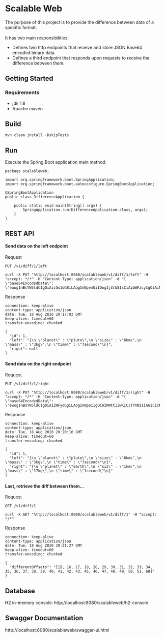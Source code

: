 # Scalable Web
The purpose of this project is to provide the difference between data of a specific format.
<br><br>
It has two main responsibilities:
* Defines two http endpoints that receive and store JSON Base64 encoded binary data.
* Defines a third endpoint that responds upon requests to receive the difference between them.
## Getting Started
### Requirements
- jdk 1.8
- Apache maven
## Build
``` mvn clean install -DskipTests ```
<br>
## Run
Execute the Spring Boot application main method:
```
package scalableweb;

import org.springframework.boot.SpringApplication;
import org.springframework.boot.autoconfigure.SpringBootApplication;

@SpringBootApplication
public class DifferenceApplication {

    public static void main(String[] args) {
        SpringApplication.run(DifferenceApplication.class, args);
    }
}
```
## REST API

#### Send data on the left endpoint

Request
```
PUT /v1/diff/1/left
```
```
curl -X PUT "http://localhost:8080/scalableweb/v1/diff/1/left" -H "accept: */*" -H "Content-Type: application/json" -d "{ \"base64EncodedData\": \"ewogInBsYW5ldCIgOiAicGx1dG8iLAogInNpemUiIDogIjZrbSIsCiAibWFzcyIgOiAiM2tnIiwKICJ0aW1lIiA6ICI3c2Vjb25kIgp9\"}"
```
Response
```
connection: keep-alive 
content-type: application/json 
date: Tue, 18 Aug 2020 20:17:03 GMT 
keep-alive: timeout=60 
transfer-encoding: chunked

{
  "id": 1,
  "left": "{\n \"planet\" : \"pluto\",\n \"size\" : \"6km\",\n \"mass\" : \"3kg\",\n \"time\" : \"7second\"\n}",
  "right": null
}
```
#### Send data on the right endpoint
Request
```
PUT /v1/diff/1/right
```
```
curl -X PUT "http://localhost:8080/scalableweb/v1/diff/1/right" -H "accept: */*" -H "Content-Type: application/json" -d "{ \"base64EncodedData\": \"ewogInBsYW5ldCIgOiAiZWFydGgiLAogInNpeiIgOiAiMWttIiwKICJtYXNzIiA6ICIxN2tnIiwKICJ0aW1lIiA6ICIxc2Vjb25kIgp9\"}"
```
Response
```
connection: keep-alive 
content-type: application/json 
date: Tue, 18 Aug 2020 20:20:10 GMT 
keep-alive: timeout=60 
transfer-encoding: chunked

{
  "id": 1,
  "left": "{\n \"planet\" : \"pluto\",\n \"size\" : \"6km\",\n \"mass\" : \"3kg\",\n \"time\" : \"7second\"\n}",
  "right": "{\n \"planet\" : \"earth\",\n \"siz\" : \"1km\",\n \"mass\" : \"17kg\",\n \"time\" : \"1second\"\n}"
}
```
#### Last, retrieve the diff between them...
Request
```
GET /v1/diff/1
```
```
curl -X GET "http://localhost:8080/scalableweb/v1/diff/1" -H "accept: */*"
```
Response
```
connection: keep-alive 
content-type: application/json 
date: Tue, 18 Aug 2020 20:21:27 GMT 
keep-alive: timeout=60 
transfer-encoding: chunked 

{
  "differentOffsets": "[15, 16, 17, 19, 28, 29, 30, 31, 32, 33, 34, 35, 36, 37, 38, 39, 40, 41, 42, 43, 45, 46, 47, 48, 49, 50, 51, 68]"
}
```
## Database
H2 in-memory console: http://localhost:8080/scalableweb/h2-console

## Swagger Documentation
http://localhost:8080/scalableweb/swagger-ui.html
